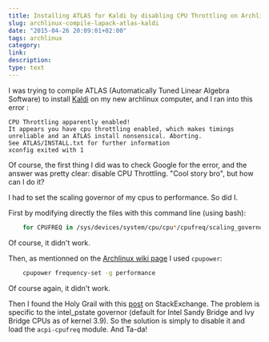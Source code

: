 ```yaml
---
title: Installing ATLAS for Kaldi by disabling CPU Throttling on Archlinux
slug: archlinux-compile-lapack-atlas-kaldi
date: "2015-04-26 20:09:01+02:00"
tags: archlinux
category: 
link: 
description: 
type: text
---
```


I was trying to compile ATLAS (Automatically Tuned Linear Algebra Software) to install [Kaldi](http://kaldi.sourceforge.net/about.html) on my new archlinux computer, and I ran into this error
:

    CPU Throttling apparently enabled!
    It appears you have cpu throttling enabled, which makes timings
    unreliable and an ATLAS install nonsensical. Aborting.
    See ATLAS/INSTALL.txt for further information
    xconfig exited with 1

Of course, the first thing I did was to check Google for the error, and the answer was pretty clear: disable CPU Throttling. "Cool story bro", but how can I do it?

<!-- TEASER_END -->

I had to set the scaling governor of my cpus to performance. So did I.

First by modifying directly the files with this command line (using bash):

```bash
    for CPUFREQ in /sys/devices/system/cpu/cpu*/cpufreq/scaling_governor; do [ -f $CPUFREQ ] || continue; echo -n performance > $CPUFREQ; done
```

Of course, it didn't work.

Then, as mentionned on the [Archlinux wiki page](https://wiki.archlinux.org/index.php/CPU_frequency_scaling) I used `cpupower`:

```bash
    cpupower frequency-set -g performance
```

Of course again, it didn't work.

Then I found the Holy Grail with this [post](http://unix.stackexchange.com/questions/121410/setting-cpu-governor-to-on-demand-or-conservative) on StackExchange. The problem is specific to the
 intel_pstate governor (default for Intel Sandy Bridge and Ivy Bridge CPUs as of kernel 3.9). So the solution is simply to disable it and load the `acpi-cpufreq` module. And Ta-da!
